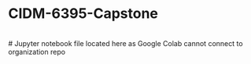 # CIDM-6395-Capstone
<br>
# Jupyter notebook file located here as Google Colab cannot connect to organization repo
